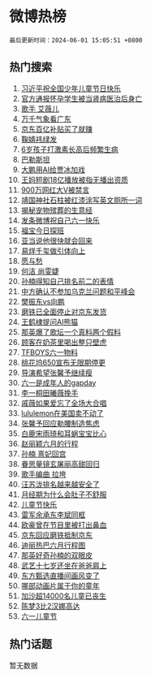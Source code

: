 # 微博热榜

`最后更新时间：2024-06-01 15:05:51 +0800`

## 热门搜索

1. [习近平祝全国少年儿童节日快乐](https://m.weibo.cn/search?containerid=100103type%3D1%26t%3D10%26q%3D%23%E4%B9%A0%E8%BF%91%E5%B9%B3%E7%A5%9D%E5%85%A8%E5%9B%BD%E5%B0%91%E5%B9%B4%E5%84%BF%E7%AB%A5%E8%8A%82%E6%97%A5%E5%BF%AB%E4%B9%90%23&stream_entry_id=51&isnewpage=1&extparam=seat%3D1%26dgr%3D0%26filter_type%3Drealtimehot%26stream_entry_id%3D51%26c_type%3D51%26pos%3D0%26q%3D%2523%25E4%25B9%25A0%25E8%25BF%2591%25E5%25B9%25B3%25E7%25A5%259D%25E5%2585%25A8%25E5%259B%25BD%25E5%25B0%2591%25E5%25B9%25B4%25E5%2584%25BF%25E7%25AB%25A5%25E8%258A%2582%25E6%2597%25A5%25E5%25BF%25AB%25E4%25B9%2590%2523%26cate%3D10103%26display_time%3D1717225550%26pre_seqid%3D1717225550459011218139)
1. [官方通报怀孕学生被当肾病医治后身亡](https://m.weibo.cn/search?containerid=100103type%3D1%26t%3D10%26q%3D%23%E5%AE%98%E6%96%B9%E9%80%9A%E6%8A%A5%E6%80%80%E5%AD%95%E5%AD%A6%E7%94%9F%E8%A2%AB%E5%BD%93%E8%82%BE%E7%97%85%E5%8C%BB%E6%B2%BB%E5%90%8E%E8%BA%AB%E4%BA%A1%23&stream_entry_id=31&isnewpage=1&extparam=seat%3D1%26filter_type%3Drealtimehot%26c_type%3D31%26lcate%3D5001%26cate%3D5001%26realpos%3D1%26q%3D%2523%25E5%25AE%2598%25E6%2596%25B9%25E9%2580%259A%25E6%258A%25A5%25E6%2580%2580%25E5%25AD%2595%25E5%25AD%25A6%25E7%2594%259F%25E8%25A2%25AB%25E5%25BD%2593%25E8%2582%25BE%25E7%2597%2585%25E5%258C%25BB%25E6%25B2%25BB%25E5%2590%258E%25E8%25BA%25AB%25E4%25BA%25A1%2523%26stream_entry_id%3D31%26band_rank%3D1%26pos%3D0%26dgr%3D0%26flag%3D1%26display_time%3D1717225550%26pre_seqid%3D1717225550459011218139)
1. [歌手 艾薇儿](https://m.weibo.cn/search?containerid=100103type%3D1%26t%3D10%26q%3D%E6%AD%8C%E6%89%8B+%E8%89%BE%E8%96%87%E5%84%BF&stream_entry_id=31&isnewpage=1&extparam=seat%3D1%26filter_type%3Drealtimehot%26c_type%3D31%26lcate%3D5001%26cate%3D5001%26realpos%3D2%26q%3D%25E6%25AD%258C%25E6%2589%258B%2520%25E8%2589%25BE%25E8%2596%2587%25E5%2584%25BF%26stream_entry_id%3D31%26band_rank%3D2%26pos%3D1%26dgr%3D0%26flag%3D16%26display_time%3D1717225550%26pre_seqid%3D1717225550459011218139)
1. [万千气象看广东](https://m.weibo.cn/search?containerid=100103type%3D1%26t%3D10%26q%3D%23%E4%B8%87%E5%8D%83%E6%B0%94%E8%B1%A1%E7%9C%8B%E5%B9%BF%E4%B8%9C%23&stream_entry_id=31&isnewpage=1&extparam=seat%3D1%26filter_type%3Drealtimehot%26c_type%3D31%26lcate%3D5001%26cate%3D5001%26realpos%3D3%26q%3D%2523%25E4%25B8%2587%25E5%258D%2583%25E6%25B0%2594%25E8%25B1%25A1%25E7%259C%258B%25E5%25B9%25BF%25E4%25B8%259C%2523%26stream_entry_id%3D31%26band_rank%3D3%26pos%3D2%26dgr%3D0%26flag%3D0%26display_time%3D1717225550%26pre_seqid%3D1717225550459011218139)
1. [京东百亿补贴买了就赚](https://m.weibo.cn/search?containerid=100103type%3D1%26t%3D10%26q%3D%23%E4%BA%AC%E4%B8%9C%E7%99%BE%E4%BA%BF%E8%A1%A5%E8%B4%B4%E4%B9%B0%E4%BA%86%E5%B0%B1%E8%B5%9A%23&stream_entry_id=31&isnewpage=1&extparam=seat%3D1%26filter_type%3Drealtimehot%26c_type%3D31%26lcate%3D5001%26cate%3D5001%26topic_ad%3D1%26band_rank%3D4%26q%3D%2523%25E4%25BA%25AC%25E4%25B8%259C%25E7%2599%25BE%25E4%25BA%25BF%25E8%25A1%25A5%25E8%25B4%25B4%25E4%25B9%25B0%25E4%25BA%2586%25E5%25B0%25B1%25E8%25B5%259A%2523%26stream_entry_id%3D31%26pos%3D3%26adid%3D240323%26is_ad_pos%3D1%26dgr%3D0%26display_time%3D1717225550%26pre_seqid%3D1717225550459011218139)
1. [鞠婧祎绿发](https://m.weibo.cn/search?containerid=100103type%3D1%26t%3D10%26q%3D%23%E9%9E%A0%E5%A9%A7%E7%A5%8E%E7%BB%BF%E5%8F%91%23&stream_entry_id=31&isnewpage=1&extparam=seat%3D1%26filter_type%3Drealtimehot%26c_type%3D31%26lcate%3D5001%26cate%3D5001%26realpos%3D4%26q%3D%2523%25E9%259E%25A0%25E5%25A9%25A7%25E7%25A5%258E%25E7%25BB%25BF%25E5%258F%2591%2523%26stream_entry_id%3D31%26band_rank%3D4%26pos%3D4%26dgr%3D0%26flag%3D1%26display_time%3D1717225550%26pre_seqid%3D1717225550459011218139)
1. [6岁孩子打激素长高后频繁生病](https://m.weibo.cn/search?containerid=100103type%3D1%26t%3D10%26q%3D%236%E5%B2%81%E5%AD%A9%E5%AD%90%E6%89%93%E6%BF%80%E7%B4%A0%E9%95%BF%E9%AB%98%E5%90%8E%E9%A2%91%E7%B9%81%E7%94%9F%E7%97%85%23&stream_entry_id=31&isnewpage=1&extparam=seat%3D1%26filter_type%3Drealtimehot%26c_type%3D31%26lcate%3D5001%26cate%3D5001%26realpos%3D5%26q%3D%25236%25E5%25B2%2581%25E5%25AD%25A9%25E5%25AD%2590%25E6%2589%2593%25E6%25BF%2580%25E7%25B4%25A0%25E9%2595%25BF%25E9%25AB%2598%25E5%2590%258E%25E9%25A2%2591%25E7%25B9%2581%25E7%2594%259F%25E7%2597%2585%2523%26stream_entry_id%3D31%26band_rank%3D5%26pos%3D5%26dgr%3D0%26flag%3D0%26display_time%3D1717225550%26pre_seqid%3D1717225550459011218139)
1. [巴勒斯坦](https://m.weibo.cn/search?containerid=100103type%3D1%26t%3D10%26q%3D%E5%B7%B4%E5%8B%92%E6%96%AF%E5%9D%A6&stream_entry_id=31&isnewpage=1&extparam=seat%3D1%26filter_type%3Drealtimehot%26c_type%3D31%26lcate%3D5001%26cate%3D5001%26realpos%3D6%26q%3D%25E5%25B7%25B4%25E5%258B%2592%25E6%2596%25AF%25E5%259D%25A6%26stream_entry_id%3D31%26band_rank%3D6%26pos%3D6%26dgr%3D0%26flag%3D1%26display_time%3D1717225550%26pre_seqid%3D1717225550459011218139)
1. [大鹏用AI给贾冰加戏](https://m.weibo.cn/search?containerid=100103type%3D1%26t%3D10%26q%3D%23%E5%A4%A7%E9%B9%8F%E7%94%A8AI%E7%BB%99%E8%B4%BE%E5%86%B0%E5%8A%A0%E6%88%8F%23&stream_entry_id=31&isnewpage=1&extparam=seat%3D1%26filter_type%3Drealtimehot%26c_type%3D31%26lcate%3D5001%26cate%3D5001%26topic_ad%3D1%26band_rank%3D7%26q%3D%2523%25E5%25A4%25A7%25E9%25B9%258F%25E7%2594%25A8AI%25E7%25BB%2599%25E8%25B4%25BE%25E5%2586%25B0%25E5%258A%25A0%25E6%2588%258F%2523%26stream_entry_id%3D31%26pos%3D7%26adid%3D240226%26is_ad_pos%3D1%26dgr%3D0%26display_time%3D1717225550%26pre_seqid%3D1717225550459011218139)
1. [王妈短剧18亿播放被指无播出资质](https://m.weibo.cn/search?containerid=100103type%3D1%26t%3D10%26q%3D%23%E7%8E%8B%E5%A6%88%E7%9F%AD%E5%89%A718%E4%BA%BF%E6%92%AD%E6%94%BE%E8%A2%AB%E6%8C%87%E6%97%A0%E6%92%AD%E5%87%BA%E8%B5%84%E8%B4%A8%23&stream_entry_id=31&isnewpage=1&extparam=seat%3D1%26filter_type%3Drealtimehot%26c_type%3D31%26lcate%3D5001%26cate%3D5001%26realpos%3D7%26q%3D%2523%25E7%258E%258B%25E5%25A6%2588%25E7%259F%25AD%25E5%2589%25A718%25E4%25BA%25BF%25E6%2592%25AD%25E6%2594%25BE%25E8%25A2%25AB%25E6%258C%2587%25E6%2597%25A0%25E6%2592%25AD%25E5%2587%25BA%25E8%25B5%2584%25E8%25B4%25A8%2523%26stream_entry_id%3D31%26band_rank%3D7%26pos%3D8%26dgr%3D0%26flag%3D1%26display_time%3D1717225550%26pre_seqid%3D1717225550459011218139)
1. [900万网红大V被禁言](https://m.weibo.cn/search?containerid=100103type%3D1%26t%3D10%26q%3D%23900%E4%B8%87%E7%BD%91%E7%BA%A2%E5%A4%A7V%E8%A2%AB%E7%A6%81%E8%A8%80%23&stream_entry_id=31&isnewpage=1&extparam=seat%3D1%26filter_type%3Drealtimehot%26c_type%3D31%26lcate%3D5001%26cate%3D5001%26realpos%3D8%26q%3D%2523900%25E4%25B8%2587%25E7%25BD%2591%25E7%25BA%25A2%25E5%25A4%25A7V%25E8%25A2%25AB%25E7%25A6%2581%25E8%25A8%2580%2523%26stream_entry_id%3D31%26band_rank%3D8%26pos%3D9%26dgr%3D0%26flag%3D0%26display_time%3D1717225550%26pre_seqid%3D1717225550459011218139)
1. [靖国神社石柱被红漆涂写英文厕所一词](https://m.weibo.cn/search?containerid=100103type%3D1%26t%3D10%26q%3D%23%E9%9D%96%E5%9B%BD%E7%A5%9E%E7%A4%BE%E7%9F%B3%E6%9F%B1%E8%A2%AB%E7%BA%A2%E6%BC%86%E6%B6%82%E5%86%99%E8%8B%B1%E6%96%87%E5%8E%95%E6%89%80%E4%B8%80%E8%AF%8D%23&stream_entry_id=31&isnewpage=1&extparam=seat%3D1%26filter_type%3Drealtimehot%26c_type%3D31%26lcate%3D5001%26cate%3D5001%26realpos%3D9%26q%3D%2523%25E9%259D%2596%25E5%259B%25BD%25E7%25A5%259E%25E7%25A4%25BE%25E7%259F%25B3%25E6%259F%25B1%25E8%25A2%25AB%25E7%25BA%25A2%25E6%25BC%2586%25E6%25B6%2582%25E5%2586%2599%25E8%258B%25B1%25E6%2596%2587%25E5%258E%2595%25E6%2589%2580%25E4%25B8%2580%25E8%25AF%258D%2523%26stream_entry_id%3D31%26band_rank%3D9%26pos%3D10%26dgr%3D0%26flag%3D0%26display_time%3D1717225550%26pre_seqid%3D1717225550459011218139)
1. [揭秘宠物殡葬的生意经](https://m.weibo.cn/search?containerid=100103type%3D1%26t%3D10%26q%3D%23%E6%8F%AD%E7%A7%98%E5%AE%A0%E7%89%A9%E6%AE%A1%E8%91%AC%E7%9A%84%E7%94%9F%E6%84%8F%E7%BB%8F%23&stream_entry_id=31&isnewpage=1&extparam=seat%3D1%26filter_type%3Drealtimehot%26c_type%3D31%26lcate%3D5001%26cate%3D5001%26realpos%3D10%26q%3D%2523%25E6%258F%25AD%25E7%25A7%2598%25E5%25AE%25A0%25E7%2589%25A9%25E6%25AE%25A1%25E8%2591%25AC%25E7%259A%2584%25E7%2594%259F%25E6%2584%258F%25E7%25BB%258F%2523%26stream_entry_id%3D31%26band_rank%3D10%26pos%3D11%26dgr%3D0%26flag%3D1%26display_time%3D1717225550%26pre_seqid%3D1717225550459011218139)
1. [发条微博祝自己六一快乐](https://m.weibo.cn/search?containerid=100103type%3D1%26t%3D10%26q%3D%23%E5%8F%91%E6%9D%A1%E5%BE%AE%E5%8D%9A%E7%A5%9D%E8%87%AA%E5%B7%B1%E5%85%AD%E4%B8%80%E5%BF%AB%E4%B9%90%23&stream_entry_id=31&isnewpage=1&extparam=seat%3D1%26filter_type%3Drealtimehot%26c_type%3D31%26lcate%3D5001%26cate%3D5001%26realpos%3D11%26q%3D%2523%25E5%258F%2591%25E6%259D%25A1%25E5%25BE%25AE%25E5%258D%259A%25E7%25A5%259D%25E8%2587%25AA%25E5%25B7%25B1%25E5%2585%25AD%25E4%25B8%2580%25E5%25BF%25AB%25E4%25B9%2590%2523%26stream_entry_id%3D31%26band_rank%3D11%26pos%3D12%26dgr%3D0%26flag%3D0%26display_time%3D1717225550%26pre_seqid%3D1717225550459011218139)
1. [福宝今日探班](https://m.weibo.cn/search?containerid=100103type%3D1%26t%3D10%26q%3D%23%E7%A6%8F%E5%AE%9D%E4%BB%8A%E6%97%A5%E6%8E%A2%E7%8F%AD%23&stream_entry_id=31&isnewpage=1&extparam=seat%3D1%26filter_type%3Drealtimehot%26c_type%3D31%26lcate%3D5001%26cate%3D5001%26realpos%3D12%26q%3D%2523%25E7%25A6%258F%25E5%25AE%259D%25E4%25BB%258A%25E6%2597%25A5%25E6%258E%25A2%25E7%258F%25AD%2523%26stream_entry_id%3D31%26band_rank%3D12%26pos%3D13%26dgr%3D0%26flag%3D1%26display_time%3D1717225550%26pre_seqid%3D1717225550459011218139)
1. [亚当说他很快就会回来](https://m.weibo.cn/search?containerid=100103type%3D1%26t%3D10%26q%3D%E4%BA%9A%E5%BD%93%E8%AF%B4%E4%BB%96%E5%BE%88%E5%BF%AB%E5%B0%B1%E4%BC%9A%E5%9B%9E%E6%9D%A5&stream_entry_id=31&isnewpage=1&extparam=seat%3D1%26filter_type%3Drealtimehot%26c_type%3D31%26lcate%3D5001%26cate%3D5001%26realpos%3D13%26q%3D%25E4%25BA%259A%25E5%25BD%2593%25E8%25AF%25B4%25E4%25BB%2596%25E5%25BE%2588%25E5%25BF%25AB%25E5%25B0%25B1%25E4%25BC%259A%25E5%259B%259E%25E6%259D%25A5%26stream_entry_id%3D31%26band_rank%3D13%26pos%3D14%26dgr%3D0%26flag%3D2%26display_time%3D1717225550%26pre_seqid%3D1717225550459011218139)
1. [易烊千玺做引体向上](https://m.weibo.cn/search?containerid=100103type%3D1%26t%3D10%26q%3D%23%E6%98%93%E7%83%8A%E5%8D%83%E7%8E%BA%E5%81%9A%E5%BC%95%E4%BD%93%E5%90%91%E4%B8%8A%23&stream_entry_id=31&isnewpage=1&extparam=seat%3D1%26filter_type%3Drealtimehot%26c_type%3D31%26lcate%3D5001%26cate%3D5001%26realpos%3D14%26q%3D%2523%25E6%2598%2593%25E7%2583%258A%25E5%258D%2583%25E7%258E%25BA%25E5%2581%259A%25E5%25BC%2595%25E4%25BD%2593%25E5%2590%2591%25E4%25B8%258A%2523%26stream_entry_id%3D31%26band_rank%3D14%26pos%3D15%26dgr%3D0%26flag%3D1%26display_time%3D1717225550%26pre_seqid%3D1717225550459011218139)
1. [愿与愁](https://m.weibo.cn/search?containerid=100103type%3D1%26t%3D10%26q%3D%E6%84%BF%E4%B8%8E%E6%84%81&stream_entry_id=31&isnewpage=1&extparam=seat%3D1%26filter_type%3Drealtimehot%26c_type%3D31%26lcate%3D5001%26cate%3D5001%26realpos%3D15%26q%3D%25E6%2584%25BF%25E4%25B8%258E%25E6%2584%2581%26stream_entry_id%3D31%26band_rank%3D15%26pos%3D16%26dgr%3D0%26flag%3D1%26display_time%3D1717225550%26pre_seqid%3D1717225550459011218139)
1. [何洁 尚雯婕](https://m.weibo.cn/search?containerid=100103type%3D1%26t%3D10%26q%3D%E4%BD%95%E6%B4%81+%E5%B0%9A%E9%9B%AF%E5%A9%95&stream_entry_id=31&isnewpage=1&extparam=seat%3D1%26filter_type%3Drealtimehot%26c_type%3D31%26lcate%3D5001%26cate%3D5001%26realpos%3D16%26q%3D%25E4%25BD%2595%25E6%25B4%2581%2520%25E5%25B0%259A%25E9%259B%25AF%25E5%25A9%2595%26stream_entry_id%3D31%26band_rank%3D16%26pos%3D17%26dgr%3D0%26flag%3D1%26display_time%3D1717225550%26pre_seqid%3D1717225550459011218139)
1. [孙楠得知自己排名前二的表情](https://m.weibo.cn/search?containerid=100103type%3D1%26t%3D10%26q%3D%23%E5%AD%99%E6%A5%A0%E5%BE%97%E7%9F%A5%E8%87%AA%E5%B7%B1%E6%8E%92%E5%90%8D%E5%89%8D%E4%BA%8C%E7%9A%84%E8%A1%A8%E6%83%85%23&stream_entry_id=31&isnewpage=1&extparam=seat%3D1%26filter_type%3Drealtimehot%26c_type%3D31%26lcate%3D5001%26cate%3D5001%26realpos%3D17%26q%3D%2523%25E5%25AD%2599%25E6%25A5%25A0%25E5%25BE%2597%25E7%259F%25A5%25E8%2587%25AA%25E5%25B7%25B1%25E6%258E%2592%25E5%2590%258D%25E5%2589%258D%25E4%25BA%258C%25E7%259A%2584%25E8%25A1%25A8%25E6%2583%2585%2523%26stream_entry_id%3D31%26band_rank%3D17%26pos%3D18%26dgr%3D0%26flag%3D2%26display_time%3D1717225550%26pre_seqid%3D1717225550459011218139)
1. [中方确认不参加乌克兰问题和平峰会](https://m.weibo.cn/search?containerid=100103type%3D1%26t%3D10%26q%3D%23%E4%B8%AD%E6%96%B9%E7%A1%AE%E8%AE%A4%E4%B8%8D%E5%8F%82%E5%8A%A0%E4%B9%8C%E5%85%8B%E5%85%B0%E9%97%AE%E9%A2%98%E5%92%8C%E5%B9%B3%E5%B3%B0%E4%BC%9A%23&stream_entry_id=31&isnewpage=1&extparam=seat%3D1%26filter_type%3Drealtimehot%26c_type%3D31%26lcate%3D5001%26cate%3D5001%26realpos%3D18%26q%3D%2523%25E4%25B8%25AD%25E6%2596%25B9%25E7%25A1%25AE%25E8%25AE%25A4%25E4%25B8%258D%25E5%258F%2582%25E5%258A%25A0%25E4%25B9%258C%25E5%2585%258B%25E5%2585%25B0%25E9%2597%25AE%25E9%25A2%2598%25E5%2592%258C%25E5%25B9%25B3%25E5%25B3%25B0%25E4%25BC%259A%2523%26stream_entry_id%3D31%26band_rank%3D18%26pos%3D19%26dgr%3D0%26flag%3D2%26display_time%3D1717225550%26pre_seqid%3D1717225550459011218139)
1. [樊振东vs向鹏](https://m.weibo.cn/search?containerid=100103type%3D1%26t%3D10%26q%3D%E6%A8%8A%E6%8C%AF%E4%B8%9Cvs%E5%90%91%E9%B9%8F&stream_entry_id=31&isnewpage=1&extparam=seat%3D1%26filter_type%3Drealtimehot%26c_type%3D31%26lcate%3D5001%26cate%3D5001%26realpos%3D19%26q%3D%25E6%25A8%258A%25E6%258C%25AF%25E4%25B8%259Cvs%25E5%2590%2591%25E9%25B9%258F%26stream_entry_id%3D31%26band_rank%3D19%26pos%3D20%26dgr%3D0%26flag%3D1%26display_time%3D1717225550%26pre_seqid%3D1717225550459011218139)
1. [磨铁已全面停止对京东发货](https://m.weibo.cn/search?containerid=100103type%3D1%26t%3D10%26q%3D%23%E7%A3%A8%E9%93%81%E5%B7%B2%E5%85%A8%E9%9D%A2%E5%81%9C%E6%AD%A2%E5%AF%B9%E4%BA%AC%E4%B8%9C%E5%8F%91%E8%B4%A7%23&stream_entry_id=31&isnewpage=1&extparam=seat%3D1%26filter_type%3Drealtimehot%26c_type%3D31%26lcate%3D5001%26cate%3D5001%26realpos%3D20%26q%3D%2523%25E7%25A3%25A8%25E9%2593%2581%25E5%25B7%25B2%25E5%2585%25A8%25E9%259D%25A2%25E5%2581%259C%25E6%25AD%25A2%25E5%25AF%25B9%25E4%25BA%25AC%25E4%25B8%259C%25E5%258F%2591%25E8%25B4%25A7%2523%26stream_entry_id%3D31%26band_rank%3D20%26pos%3D21%26dgr%3D0%26flag%3D0%26display_time%3D1717225550%26pre_seqid%3D1717225550459011218139)
1. [王鹤棣提问AI熊猫](https://m.weibo.cn/search?containerid=100103type%3D1%26t%3D10%26q%3D%23%E7%8E%8B%E9%B9%A4%E6%A3%A3%E6%8F%90%E9%97%AEAI%E7%86%8A%E7%8C%AB%23&stream_entry_id=31&isnewpage=1&extparam=seat%3D1%26filter_type%3Drealtimehot%26c_type%3D31%26lcate%3D5001%26cate%3D5001%26realpos%3D21%26pos%3D22%26q%3D%2523%25E7%258E%258B%25E9%25B9%25A4%25E6%25A3%25A3%25E6%258F%2590%25E9%2597%25AEAI%25E7%2586%258A%25E7%258C%25AB%2523%26stream_entry_id%3D31%26band_rank%3D21%26adid%3D240334%26dgr%3D0%26flag%3D0%26display_time%3D1717225550%26pre_seqid%3D1717225550459011218139)
1. [那英爆了歌坛一个真料两个假料](https://m.weibo.cn/search?containerid=100103type%3D1%26t%3D10%26q%3D%23%E9%82%A3%E8%8B%B1%E7%88%86%E4%BA%86%E6%AD%8C%E5%9D%9B%E4%B8%80%E4%B8%AA%E7%9C%9F%E6%96%99%E4%B8%A4%E4%B8%AA%E5%81%87%E6%96%99%23&stream_entry_id=31&isnewpage=1&extparam=seat%3D1%26filter_type%3Drealtimehot%26c_type%3D31%26lcate%3D5001%26cate%3D5001%26realpos%3D22%26q%3D%2523%25E9%2582%25A3%25E8%258B%25B1%25E7%2588%2586%25E4%25BA%2586%25E6%25AD%258C%25E5%259D%259B%25E4%25B8%2580%25E4%25B8%25AA%25E7%259C%259F%25E6%2596%2599%25E4%25B8%25A4%25E4%25B8%25AA%25E5%2581%2587%25E6%2596%2599%2523%26stream_entry_id%3D31%26band_rank%3D22%26pos%3D23%26dgr%3D0%26flag%3D0%26display_time%3D1717225550%26pre_seqid%3D1717225550459011218139)
1. [顾客在奶茶里喝出整只壁虎](https://m.weibo.cn/search?containerid=100103type%3D1%26t%3D10%26q%3D%23%E9%A1%BE%E5%AE%A2%E5%9C%A8%E5%A5%B6%E8%8C%B6%E9%87%8C%E5%96%9D%E5%87%BA%E6%95%B4%E5%8F%AA%E5%A3%81%E8%99%8E%23&stream_entry_id=31&isnewpage=1&extparam=seat%3D1%26filter_type%3Drealtimehot%26c_type%3D31%26lcate%3D5001%26cate%3D5001%26realpos%3D23%26q%3D%2523%25E9%25A1%25BE%25E5%25AE%25A2%25E5%259C%25A8%25E5%25A5%25B6%25E8%258C%25B6%25E9%2587%258C%25E5%2596%259D%25E5%2587%25BA%25E6%2595%25B4%25E5%258F%25AA%25E5%25A3%2581%25E8%2599%258E%2523%26stream_entry_id%3D31%26band_rank%3D23%26pos%3D24%26dgr%3D0%26flag%3D1%26display_time%3D1717225550%26pre_seqid%3D1717225550459011218139)
1. [TFBOYS六一物料](https://m.weibo.cn/search?containerid=100103type%3D1%26t%3D10%26q%3D%23TFBOYS%E5%85%AD%E4%B8%80%E7%89%A9%E6%96%99%23&stream_entry_id=31&isnewpage=1&extparam=seat%3D1%26filter_type%3Drealtimehot%26c_type%3D31%26lcate%3D5001%26cate%3D5001%26realpos%3D24%26q%3D%2523TFBOYS%25E5%2585%25AD%25E4%25B8%2580%25E7%2589%25A9%25E6%2596%2599%2523%26stream_entry_id%3D31%26band_rank%3D24%26pos%3D25%26dgr%3D0%26flag%3D0%26display_time%3D1717225550%26pre_seqid%3D1717225550459011218139)
1. [桃花坞650宣布无限期停更](https://m.weibo.cn/search?containerid=100103type%3D1%26t%3D10%26q%3D%23%E6%A1%83%E8%8A%B1%E5%9D%9E650%E5%AE%A3%E5%B8%83%E6%97%A0%E9%99%90%E6%9C%9F%E5%81%9C%E6%9B%B4%23&stream_entry_id=31&isnewpage=1&extparam=seat%3D1%26filter_type%3Drealtimehot%26c_type%3D31%26lcate%3D5001%26cate%3D5001%26realpos%3D25%26q%3D%2523%25E6%25A1%2583%25E8%258A%25B1%25E5%259D%259E650%25E5%25AE%25A3%25E5%25B8%2583%25E6%2597%25A0%25E9%2599%2590%25E6%259C%259F%25E5%2581%259C%25E6%259B%25B4%2523%26stream_entry_id%3D31%26band_rank%3D25%26pos%3D26%26dgr%3D0%26flag%3D0%26display_time%3D1717225550%26pre_seqid%3D1717225550459011218139)
1. [导演希望张馨予继续瘦](https://m.weibo.cn/search?containerid=100103type%3D1%26t%3D10%26q%3D%23%E5%AF%BC%E6%BC%94%E5%B8%8C%E6%9C%9B%E5%BC%A0%E9%A6%A8%E4%BA%88%E7%BB%A7%E7%BB%AD%E7%98%A6%23&stream_entry_id=31&isnewpage=1&extparam=seat%3D1%26filter_type%3Drealtimehot%26c_type%3D31%26lcate%3D5001%26cate%3D5001%26realpos%3D26%26q%3D%2523%25E5%25AF%25BC%25E6%25BC%2594%25E5%25B8%258C%25E6%259C%259B%25E5%25BC%25A0%25E9%25A6%25A8%25E4%25BA%2588%25E7%25BB%25A7%25E7%25BB%25AD%25E7%2598%25A6%2523%26stream_entry_id%3D31%26band_rank%3D26%26pos%3D27%26dgr%3D0%26flag%3D1%26display_time%3D1717225550%26pre_seqid%3D1717225550459011218139)
1. [六一是成年人的gapday](https://m.weibo.cn/search?containerid=100103type%3D1%26t%3D10%26q%3D%23%E5%85%AD%E4%B8%80%E6%98%AF%E6%88%90%E5%B9%B4%E4%BA%BA%E7%9A%84gapday%23&stream_entry_id=31&isnewpage=1&extparam=seat%3D1%26filter_type%3Drealtimehot%26c_type%3D31%26lcate%3D5001%26cate%3D5001%26realpos%3D27%26q%3D%2523%25E5%2585%25AD%25E4%25B8%2580%25E6%2598%25AF%25E6%2588%2590%25E5%25B9%25B4%25E4%25BA%25BA%25E7%259A%2584gapday%2523%26stream_entry_id%3D31%26band_rank%3D27%26pos%3D28%26dgr%3D0%26flag%3D1%26display_time%3D1717225550%26pre_seqid%3D1717225550459011218139)
1. [李一桐田曦薇挽手](https://m.weibo.cn/search?containerid=100103type%3D1%26t%3D10%26q%3D%23%E6%9D%8E%E4%B8%80%E6%A1%90%E7%94%B0%E6%9B%A6%E8%96%87%E6%8C%BD%E6%89%8B%23&stream_entry_id=31&isnewpage=1&extparam=seat%3D1%26filter_type%3Drealtimehot%26c_type%3D31%26lcate%3D5001%26cate%3D5001%26realpos%3D28%26q%3D%2523%25E6%259D%258E%25E4%25B8%2580%25E6%25A1%2590%25E7%2594%25B0%25E6%259B%25A6%25E8%2596%2587%25E6%258C%25BD%25E6%2589%258B%2523%26stream_entry_id%3D31%26band_rank%3D28%26pos%3D29%26dgr%3D0%26flag%3D1%26display_time%3D1717225550%26pre_seqid%3D1717225550459011218139)
1. [戚薇如果爱忘了全场大合唱](https://m.weibo.cn/search?containerid=100103type%3D1%26t%3D10%26q%3D%23%E6%88%9A%E8%96%87%E5%A6%82%E6%9E%9C%E7%88%B1%E5%BF%98%E4%BA%86%E5%85%A8%E5%9C%BA%E5%A4%A7%E5%90%88%E5%94%B1%23&stream_entry_id=31&isnewpage=1&extparam=seat%3D1%26filter_type%3Drealtimehot%26c_type%3D31%26lcate%3D5001%26cate%3D5001%26realpos%3D29%26q%3D%2523%25E6%2588%259A%25E8%2596%2587%25E5%25A6%2582%25E6%259E%259C%25E7%2588%25B1%25E5%25BF%2598%25E4%25BA%2586%25E5%2585%25A8%25E5%259C%25BA%25E5%25A4%25A7%25E5%2590%2588%25E5%2594%25B1%2523%26stream_entry_id%3D31%26band_rank%3D29%26pos%3D30%26dgr%3D0%26flag%3D1%26display_time%3D1717225550%26pre_seqid%3D1717225550459011218139)
1. [lululemon在美国卖不动了](https://m.weibo.cn/search?containerid=100103type%3D1%26t%3D10%26q%3D%23lululemon%E5%9C%A8%E7%BE%8E%E5%9B%BD%E5%8D%96%E4%B8%8D%E5%8A%A8%E4%BA%86%23&stream_entry_id=31&isnewpage=1&extparam=seat%3D1%26filter_type%3Drealtimehot%26c_type%3D31%26lcate%3D5001%26cate%3D5001%26realpos%3D30%26q%3D%2523lululemon%25E5%259C%25A8%25E7%25BE%258E%25E5%259B%25BD%25E5%258D%2596%25E4%25B8%258D%25E5%258A%25A8%25E4%25BA%2586%2523%26stream_entry_id%3D31%26band_rank%3D30%26pos%3D31%26dgr%3D0%26flag%3D0%26display_time%3D1717225550%26pre_seqid%3D1717225550459011218139)
1. [张馨予回应勒腰制造焦虑](https://m.weibo.cn/search?containerid=100103type%3D1%26t%3D10%26q%3D%23%E5%BC%A0%E9%A6%A8%E4%BA%88%E5%9B%9E%E5%BA%94%E5%8B%92%E8%85%B0%E5%88%B6%E9%80%A0%E7%84%A6%E8%99%91%23&stream_entry_id=31&isnewpage=1&extparam=seat%3D1%26filter_type%3Drealtimehot%26c_type%3D31%26lcate%3D5001%26cate%3D5001%26realpos%3D31%26q%3D%2523%25E5%25BC%25A0%25E9%25A6%25A8%25E4%25BA%2588%25E5%259B%259E%25E5%25BA%2594%25E5%258B%2592%25E8%2585%25B0%25E5%2588%25B6%25E9%2580%25A0%25E7%2584%25A6%25E8%2599%2591%2523%26stream_entry_id%3D31%26band_rank%3D31%26pos%3D32%26dgr%3D0%26flag%3D0%26display_time%3D1717225550%26pre_seqid%3D1717225550459011218139)
1. [白鹿宋雨琦和耳蜗宝宝比心](https://m.weibo.cn/search?containerid=100103type%3D1%26t%3D10%26q%3D%23%E7%99%BD%E9%B9%BF%E5%AE%8B%E9%9B%A8%E7%90%A6%E5%92%8C%E8%80%B3%E8%9C%97%E5%AE%9D%E5%AE%9D%E6%AF%94%E5%BF%83%23&stream_entry_id=31&isnewpage=1&extparam=seat%3D1%26filter_type%3Drealtimehot%26c_type%3D31%26lcate%3D5001%26cate%3D5001%26realpos%3D32%26q%3D%2523%25E7%2599%25BD%25E9%25B9%25BF%25E5%25AE%258B%25E9%259B%25A8%25E7%2590%25A6%25E5%2592%258C%25E8%2580%25B3%25E8%259C%2597%25E5%25AE%259D%25E5%25AE%259D%25E6%25AF%2594%25E5%25BF%2583%2523%26stream_entry_id%3D31%26band_rank%3D32%26pos%3D33%26dgr%3D0%26flag%3D1%26display_time%3D1717225550%26pre_seqid%3D1717225550459011218139)
1. [赵丽颖六月的行程](https://m.weibo.cn/search?containerid=100103type%3D1%26t%3D10%26q%3D%23%E8%B5%B5%E4%B8%BD%E9%A2%96%E5%85%AD%E6%9C%88%E7%9A%84%E8%A1%8C%E7%A8%8B%23&stream_entry_id=31&isnewpage=1&extparam=seat%3D1%26filter_type%3Drealtimehot%26c_type%3D31%26lcate%3D5001%26cate%3D5001%26realpos%3D33%26q%3D%2523%25E8%25B5%25B5%25E4%25B8%25BD%25E9%25A2%2596%25E5%2585%25AD%25E6%259C%2588%25E7%259A%2584%25E8%25A1%258C%25E7%25A8%258B%2523%26stream_entry_id%3D31%26band_rank%3D33%26pos%3D34%26dgr%3D0%26flag%3D1%26display_time%3D1717225550%26pre_seqid%3D1717225550459011218139)
1. [孙楠 熹妃回宫](https://m.weibo.cn/search?containerid=100103type%3D1%26t%3D10%26q%3D%E5%AD%99%E6%A5%A0+%E7%86%B9%E5%A6%83%E5%9B%9E%E5%AE%AB&stream_entry_id=31&isnewpage=1&extparam=seat%3D1%26filter_type%3Drealtimehot%26c_type%3D31%26lcate%3D5001%26cate%3D5001%26realpos%3D34%26q%3D%25E5%25AD%2599%25E6%25A5%25A0%2520%25E7%2586%25B9%25E5%25A6%2583%25E5%259B%259E%25E5%25AE%25AB%26stream_entry_id%3D31%26band_rank%3D34%26pos%3D35%26dgr%3D0%26flag%3D0%26display_time%3D1717225550%26pre_seqid%3D1717225550459011218139)
1. [眷思量镜玄屠丽高甜回归](https://m.weibo.cn/search?containerid=100103type%3D1%26t%3D10%26q%3D%23%E7%9C%B7%E6%80%9D%E9%87%8F%E9%95%9C%E7%8E%84%E5%B1%A0%E4%B8%BD%E9%AB%98%E7%94%9C%E5%9B%9E%E5%BD%92%23&stream_entry_id=31&isnewpage=1&extparam=seat%3D1%26filter_type%3Drealtimehot%26c_type%3D31%26lcate%3D5001%26cate%3D5001%26realpos%3D35%26q%3D%2523%25E7%259C%25B7%25E6%2580%259D%25E9%2587%258F%25E9%2595%259C%25E7%258E%2584%25E5%25B1%25A0%25E4%25B8%25BD%25E9%25AB%2598%25E7%2594%259C%25E5%259B%259E%25E5%25BD%2592%2523%26stream_entry_id%3D31%26band_rank%3D35%26pos%3D36%26dgr%3D0%26flag%3D1%26display_time%3D1717225550%26pre_seqid%3D1717225550459011218139)
1. [歌手编曲 拉垮](https://m.weibo.cn/search?containerid=100103type%3D1%26t%3D10%26q%3D%E6%AD%8C%E6%89%8B%E7%BC%96%E6%9B%B2+%E6%8B%89%E5%9E%AE&stream_entry_id=31&isnewpage=1&extparam=seat%3D1%26filter_type%3Drealtimehot%26c_type%3D31%26lcate%3D5001%26cate%3D5001%26realpos%3D36%26q%3D%25E6%25AD%258C%25E6%2589%258B%25E7%25BC%2596%25E6%259B%25B2%2520%25E6%258B%2589%25E5%259E%25AE%26stream_entry_id%3D31%26band_rank%3D36%26pos%3D37%26dgr%3D0%26flag%3D0%26display_time%3D1717225550%26pre_seqid%3D1717225550459011218139)
1. [汪苏泷排名越来越安全了](https://m.weibo.cn/search?containerid=100103type%3D1%26t%3D10%26q%3D%23%E6%B1%AA%E8%8B%8F%E6%B3%B7%E6%8E%92%E5%90%8D%E8%B6%8A%E6%9D%A5%E8%B6%8A%E5%AE%89%E5%85%A8%E4%BA%86%23&stream_entry_id=31&isnewpage=1&extparam=seat%3D1%26filter_type%3Drealtimehot%26c_type%3D31%26lcate%3D5001%26cate%3D5001%26realpos%3D37%26q%3D%2523%25E6%25B1%25AA%25E8%258B%258F%25E6%25B3%25B7%25E6%258E%2592%25E5%2590%258D%25E8%25B6%258A%25E6%259D%25A5%25E8%25B6%258A%25E5%25AE%2589%25E5%2585%25A8%25E4%25BA%2586%2523%26stream_entry_id%3D31%26band_rank%3D37%26pos%3D38%26dgr%3D0%26flag%3D0%26display_time%3D1717225550%26pre_seqid%3D1717225550459011218139)
1. [月经期为什么会肚子不舒服](https://m.weibo.cn/search?containerid=100103type%3D1%26t%3D10%26q%3D%23%E6%9C%88%E7%BB%8F%E6%9C%9F%E4%B8%BA%E4%BB%80%E4%B9%88%E4%BC%9A%E8%82%9A%E5%AD%90%E4%B8%8D%E8%88%92%E6%9C%8D%23&stream_entry_id=31&isnewpage=1&extparam=seat%3D1%26filter_type%3Drealtimehot%26c_type%3D31%26lcate%3D5001%26cate%3D5001%26realpos%3D38%26q%3D%2523%25E6%259C%2588%25E7%25BB%258F%25E6%259C%259F%25E4%25B8%25BA%25E4%25BB%2580%25E4%25B9%2588%25E4%25BC%259A%25E8%2582%259A%25E5%25AD%2590%25E4%25B8%258D%25E8%2588%2592%25E6%259C%258D%2523%26stream_entry_id%3D31%26band_rank%3D38%26pos%3D39%26dgr%3D0%26flag%3D0%26display_time%3D1717225550%26pre_seqid%3D1717225550459011218139)
1. [儿童节快乐](https://m.weibo.cn/search?containerid=100103type%3D1%26t%3D10%26q%3D%23%E5%84%BF%E7%AB%A5%E8%8A%82%E5%BF%AB%E4%B9%90%23&stream_entry_id=31&isnewpage=1&extparam=seat%3D1%26filter_type%3Drealtimehot%26c_type%3D31%26lcate%3D5001%26cate%3D5001%26realpos%3D39%26q%3D%2523%25E5%2584%25BF%25E7%25AB%25A5%25E8%258A%2582%25E5%25BF%25AB%25E4%25B9%2590%2523%26stream_entry_id%3D31%26band_rank%3D39%26pos%3D40%26dgr%3D0%26flag%3D1%26display_time%3D1717225550%26pre_seqid%3D1717225550459011218139)
1. [雷军余承东李斌同框](https://m.weibo.cn/search?containerid=100103type%3D1%26t%3D10%26q%3D%23%E9%9B%B7%E5%86%9B%E4%BD%99%E6%89%BF%E4%B8%9C%E6%9D%8E%E6%96%8C%E5%90%8C%E6%A1%86%23&stream_entry_id=31&isnewpage=1&extparam=seat%3D1%26filter_type%3Drealtimehot%26c_type%3D31%26lcate%3D5001%26cate%3D5001%26realpos%3D40%26q%3D%2523%25E9%259B%25B7%25E5%2586%259B%25E4%25BD%2599%25E6%2589%25BF%25E4%25B8%259C%25E6%259D%258E%25E6%2596%258C%25E5%2590%258C%25E6%25A1%2586%2523%26stream_entry_id%3D31%26band_rank%3D40%26pos%3D41%26dgr%3D0%26flag%3D1%26display_time%3D1717225550%26pre_seqid%3D1717225550459011218139)
1. [欧豪曾在节目里被打出鼻血](https://m.weibo.cn/search?containerid=100103type%3D1%26t%3D10%26q%3D%23%E6%AC%A7%E8%B1%AA%E6%9B%BE%E5%9C%A8%E8%8A%82%E7%9B%AE%E9%87%8C%E8%A2%AB%E6%89%93%E5%87%BA%E9%BC%BB%E8%A1%80%23&stream_entry_id=31&isnewpage=1&extparam=seat%3D1%26filter_type%3Drealtimehot%26c_type%3D31%26lcate%3D5001%26cate%3D5001%26realpos%3D41%26q%3D%2523%25E6%25AC%25A7%25E8%25B1%25AA%25E6%259B%25BE%25E5%259C%25A8%25E8%258A%2582%25E7%259B%25AE%25E9%2587%258C%25E8%25A2%25AB%25E6%2589%2593%25E5%2587%25BA%25E9%25BC%25BB%25E8%25A1%2580%2523%26stream_entry_id%3D31%26band_rank%3D41%26pos%3D42%26dgr%3D0%26flag%3D0%26display_time%3D1717225550%26pre_seqid%3D1717225550459011218139)
1. [京东回应磨铁抵制京东](https://m.weibo.cn/search?containerid=100103type%3D1%26t%3D10%26q%3D%23%E4%BA%AC%E4%B8%9C%E5%9B%9E%E5%BA%94%E7%A3%A8%E9%93%81%E6%8A%B5%E5%88%B6%E4%BA%AC%E4%B8%9C%23&stream_entry_id=31&isnewpage=1&extparam=seat%3D1%26filter_type%3Drealtimehot%26c_type%3D31%26lcate%3D5001%26cate%3D5001%26realpos%3D42%26q%3D%2523%25E4%25BA%25AC%25E4%25B8%259C%25E5%259B%259E%25E5%25BA%2594%25E7%25A3%25A8%25E9%2593%2581%25E6%258A%25B5%25E5%2588%25B6%25E4%25BA%25AC%25E4%25B8%259C%2523%26stream_entry_id%3D31%26band_rank%3D42%26pos%3D43%26dgr%3D0%26flag%3D1%26display_time%3D1717225550%26pre_seqid%3D1717225550459011218139)
1. [迪丽热巴六月行程图](https://m.weibo.cn/search?containerid=100103type%3D1%26t%3D10%26q%3D%23%E8%BF%AA%E4%B8%BD%E7%83%AD%E5%B7%B4%E5%85%AD%E6%9C%88%E8%A1%8C%E7%A8%8B%E5%9B%BE%23&stream_entry_id=31&isnewpage=1&extparam=seat%3D1%26filter_type%3Drealtimehot%26c_type%3D31%26lcate%3D5001%26cate%3D5001%26realpos%3D43%26q%3D%2523%25E8%25BF%25AA%25E4%25B8%25BD%25E7%2583%25AD%25E5%25B7%25B4%25E5%2585%25AD%25E6%259C%2588%25E8%25A1%258C%25E7%25A8%258B%25E5%259B%25BE%2523%26stream_entry_id%3D31%26band_rank%3D43%26pos%3D44%26dgr%3D0%26flag%3D0%26display_time%3D1717225550%26pre_seqid%3D1717225550459011218139)
1. [那英好奇孙楠的双眼皮](https://m.weibo.cn/search?containerid=100103type%3D1%26t%3D10%26q%3D%23%E9%82%A3%E8%8B%B1%E5%A5%BD%E5%A5%87%E5%AD%99%E6%A5%A0%E7%9A%84%E5%8F%8C%E7%9C%BC%E7%9A%AE%23&stream_entry_id=31&isnewpage=1&extparam=seat%3D1%26filter_type%3Drealtimehot%26c_type%3D31%26lcate%3D5001%26cate%3D5001%26realpos%3D44%26q%3D%2523%25E9%2582%25A3%25E8%258B%25B1%25E5%25A5%25BD%25E5%25A5%2587%25E5%25AD%2599%25E6%25A5%25A0%25E7%259A%2584%25E5%258F%258C%25E7%259C%25BC%25E7%259A%25AE%2523%26stream_entry_id%3D31%26band_rank%3D44%26pos%3D45%26dgr%3D0%26flag%3D0%26display_time%3D1717225550%26pre_seqid%3D1717225550459011218139)
1. [武艺十七岁还坐在爸爸肩上](https://m.weibo.cn/search?containerid=100103type%3D1%26t%3D10%26q%3D%23%E6%AD%A6%E8%89%BA%E5%8D%81%E4%B8%83%E5%B2%81%E8%BF%98%E5%9D%90%E5%9C%A8%E7%88%B8%E7%88%B8%E8%82%A9%E4%B8%8A%23&stream_entry_id=31&isnewpage=1&extparam=seat%3D1%26filter_type%3Drealtimehot%26c_type%3D31%26lcate%3D5001%26cate%3D5001%26realpos%3D45%26q%3D%2523%25E6%25AD%25A6%25E8%2589%25BA%25E5%258D%2581%25E4%25B8%2583%25E5%25B2%2581%25E8%25BF%2598%25E5%259D%2590%25E5%259C%25A8%25E7%2588%25B8%25E7%2588%25B8%25E8%2582%25A9%25E4%25B8%258A%2523%26stream_entry_id%3D31%26band_rank%3D45%26pos%3D46%26dgr%3D0%26flag%3D0%26display_time%3D1717225550%26pre_seqid%3D1717225550459011218139)
1. [东方甄选直播间画风变了](https://m.weibo.cn/search?containerid=100103type%3D1%26t%3D10%26q%3D%23%E4%B8%9C%E6%96%B9%E7%94%84%E9%80%89%E7%9B%B4%E6%92%AD%E9%97%B4%E7%94%BB%E9%A3%8E%E5%8F%98%E4%BA%86%23&stream_entry_id=31&isnewpage=1&extparam=seat%3D1%26filter_type%3Drealtimehot%26c_type%3D31%26lcate%3D5001%26cate%3D5001%26realpos%3D46%26q%3D%2523%25E4%25B8%259C%25E6%2596%25B9%25E7%2594%2584%25E9%2580%2589%25E7%259B%25B4%25E6%2592%25AD%25E9%2597%25B4%25E7%2594%25BB%25E9%25A3%258E%25E5%258F%2598%25E4%25BA%2586%2523%26stream_entry_id%3D31%26band_rank%3D46%26pos%3D47%26dgr%3D0%26flag%3D0%26display_time%3D1717225550%26pre_seqid%3D1717225550459011218139)
1. [哪部动画片属于你的童年](https://m.weibo.cn/search?containerid=100103type%3D1%26t%3D10%26q%3D%23%E5%93%AA%E9%83%A8%E5%8A%A8%E7%94%BB%E7%89%87%E5%B1%9E%E4%BA%8E%E4%BD%A0%E7%9A%84%E7%AB%A5%E5%B9%B4%23&stream_entry_id=31&isnewpage=1&extparam=seat%3D1%26filter_type%3Drealtimehot%26c_type%3D31%26lcate%3D5001%26cate%3D5001%26realpos%3D47%26q%3D%2523%25E5%2593%25AA%25E9%2583%25A8%25E5%258A%25A8%25E7%2594%25BB%25E7%2589%2587%25E5%25B1%259E%25E4%25BA%258E%25E4%25BD%25A0%25E7%259A%2584%25E7%25AB%25A5%25E5%25B9%25B4%2523%26stream_entry_id%3D31%26band_rank%3D47%26pos%3D48%26dgr%3D0%26flag%3D0%26display_time%3D1717225550%26pre_seqid%3D1717225550459011218139)
1. [加沙超14000名儿童已丧生](https://m.weibo.cn/search?containerid=100103type%3D1%26t%3D10%26q%3D%23%E5%8A%A0%E6%B2%99%E8%B6%8514000%E5%90%8D%E5%84%BF%E7%AB%A5%E5%B7%B2%E4%B8%A7%E7%94%9F%23&stream_entry_id=31&isnewpage=1&extparam=seat%3D1%26filter_type%3Drealtimehot%26c_type%3D31%26lcate%3D5001%26cate%3D5001%26realpos%3D48%26q%3D%2523%25E5%258A%25A0%25E6%25B2%2599%25E8%25B6%258514000%25E5%2590%258D%25E5%2584%25BF%25E7%25AB%25A5%25E5%25B7%25B2%25E4%25B8%25A7%25E7%2594%259F%2523%26stream_entry_id%3D31%26band_rank%3D48%26pos%3D49%26dgr%3D0%26flag%3D1%26display_time%3D1717225550%26pre_seqid%3D1717225550459011218139)
1. [陈梦3比2汉娜高达](https://m.weibo.cn/search?containerid=100103type%3D1%26t%3D10%26q%3D%23%E9%99%88%E6%A2%A63%E6%AF%942%E6%B1%89%E5%A8%9C%E9%AB%98%E8%BE%BE%23&stream_entry_id=31&isnewpage=1&extparam=seat%3D1%26filter_type%3Drealtimehot%26c_type%3D31%26lcate%3D5001%26cate%3D5001%26realpos%3D49%26q%3D%2523%25E9%2599%2588%25E6%25A2%25A63%25E6%25AF%25942%25E6%25B1%2589%25E5%25A8%259C%25E9%25AB%2598%25E8%25BE%25BE%2523%26stream_entry_id%3D31%26band_rank%3D49%26pos%3D50%26dgr%3D0%26flag%3D0%26display_time%3D1717225550%26pre_seqid%3D1717225550459011218139)
1. [六一儿童节](https://m.weibo.cn/search?containerid=100103type%3D1%26t%3D10%26q%3D%E5%85%AD%E4%B8%80%E5%84%BF%E7%AB%A5%E8%8A%82&stream_entry_id=31&isnewpage=1&extparam=seat%3D1%26filter_type%3Drealtimehot%26c_type%3D31%26lcate%3D5001%26cate%3D5001%26realpos%3D50%26q%3D%25E5%2585%25AD%25E4%25B8%2580%25E5%2584%25BF%25E7%25AB%25A5%25E8%258A%2582%26stream_entry_id%3D31%26band_rank%3D50%26pos%3D51%26dgr%3D0%26flag%3D0%26display_time%3D1717225550%26pre_seqid%3D1717225550459011218139)

## 热门话题

暂无数据
